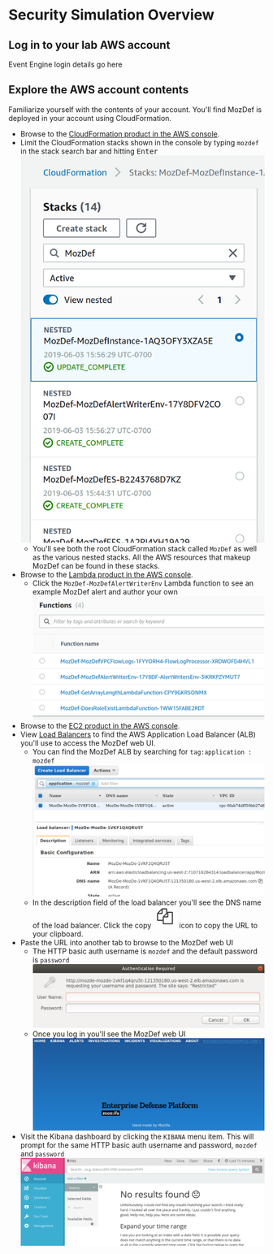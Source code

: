 # Security Simulation Overview


## Log in to your lab AWS account

Event Engine login details go here

## Explore the AWS account contents

Familiarize yourself with the contents of your account. You'll find MozDef is
deployed in your account using CloudFormation. 

* Browse to the [CloudFormation product in the AWS console](https://us-west-2.console.aws.amazon.com/cloudformation/home).
* Limit the CloudFormation stacks shown in the console by typing `mozdef` in the
  stack search bar and hitting <kbd>Enter</kbd>
  ![Search for MozDef CloudFormation Stack](img/01-Search-for-MozDef-CloudFormation-Stack.png)
  * You'll see both the root CloudFormation stack called `MozDef` as well as
    the various nested stacks. All the AWS resources that makeup MozDef can be
    found in these stacks.
* Browse to the [Lambda product in the AWS console](https://us-west-2.console.aws.amazon.com/lambda/home).
  * Click the `MozDef-MozDefAlertWriterEnv` Lambda function to see an example
    MozDef alert and author your own
    ![MozDef Lambda functions](img/01-MozDef-Lambda-functions.png)
* Browse to the [EC2 product in the AWS console](https://us-west-2.console.aws.amazon.com/ec2/v2/home).
* View [Load Balancers](https://us-west-2.console.aws.amazon.com/ec2/v2/home?region=us-west-2#LoadBalancers:)
  to find the AWS Application Load Balancer (ALB) you'll use to access the MozDef
  web UI.
  * You can find the MozDef ALB by searching for `tag:application : mozdef`
    ![Search for MozDef Load Balancer](img/01-Search-for-MozDef-Load-Balancer.png)
  * In the description field of the load balancer you'll see the DNS name of the
    load balancer. Click the copy ![copy icon](img/01-Copy-icon.png) icon to
    copy the URL to your clipboard.
* Paste the URL into another tab to browse to the MozDef web UI
  * The HTTP basic auth username is `mozdef` and the default password is `password`
    ![MozDef basic auth prompt](img/01-MozDef-basic-auth-prompt.png)
  * Once you log in you'll see the MozDef web UI
    ![MozDef Web UI](img/01-MozDef-Web-UI.png)
* Visit the Kibana dashboard by clicking the `KIBANA` menu item. This will prompt
  for the same HTTP basic auth username and password, `mozdef` and `password`
  ![MozDef Kibana UI](img/01-MozDef-Kibana-UI.png)
